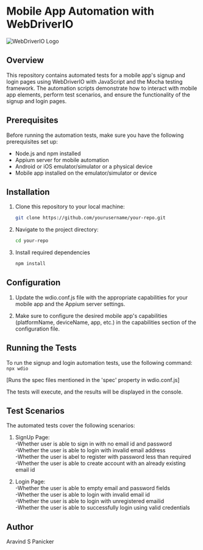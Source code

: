# Mobile App Automation with WebDriverIO

![WebDriverIO Logo](https://yt3.googleusercontent.com/i26ziVmH6mleSVzkXpRi78EfnAQq18oEpCZjERSFTGauqhC03n9mBmehy11CyjvOGDhPNZKoh7U=s176-c-k-c0x00ffffff-no-rj)

## Overview

This repository contains automated tests for a mobile app's signup and login pages using WebDriverIO with JavaScript and the Mocha testing framework. The automation scripts demonstrate how to interact with mobile app elements, perform test scenarios, and ensure the functionality of the signup and login pages.

## Prerequisites

Before running the automation tests, make sure you have the following prerequisites set up:

- Node.js and npm installed
- Appium server for mobile automation
- Android or iOS emulator/simulator or a physical device
- Mobile app installed on the emulator/simulator or device

## Installation

1. Clone this repository to your local machine:

   ```bash
   git clone https://github.com/yourusername/your-repo.git

2. Navigate to the project directory:
   
   ```bash
   cd your-repo
3. Install required dependencies

   ```bash
   npm install

## Configuration

1. Update the wdio.conf.js file with the appropriate capabilities for your mobile app and the Appium server settings.

2. Make sure to configure the desired mobile app's capabilities (platformName, deviceName, app, etc.) in the capabilities section of the configuration file.

## Running the Tests

To run the signup and login automation tests, use the following command:
   ```npx wdio```

[Runs the spec files mentioned in the 'spec' property in wdio.conf.js]

The tests will execute, and the results will be displayed in the console.

## Test Scenarios

The automated tests cover the following scenarios:

1. SignUp Page:<br>
      -Whether user is able to sign in with no email id and password<br>
      -Whether the user is able to login with invalid email address<br>
      -Whether the user is abel to register with password less than required<br>
      -Whether the user is able to create account with an already existing email id

2. Login Page:<br>
      -Whether the user is able to empty email and password fields<br>
      -Whether the user is able to login with invalid email id<br>
      -Whether the user is able to login with unregistered emailid<br>
      -Whether the user is able to successfully login using valid credentials

## Author

Aravind S Panicker
